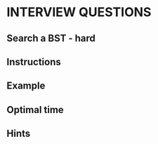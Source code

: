 # INTERVIEW QUESTIONS

## Search a BST - hard

## Instructions


## Example


## Optimal time


## Hints


